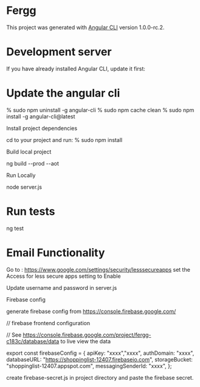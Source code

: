 # Fergg

This project was generated with [Angular CLI](https://github.com/angular/angular-cli) version 1.0.0-rc.2.

# Development server

If you have already installed Angular CLI, update it first:
 
Update the angular cli 
======================
% sudo npm uninstall -g angular-cli
% sudo npm cache clean
% sudo npm install -g angular-cli@latest


Install project dependencies

cd to your project and run:
% sudo npm install


Build local project

ng build --prod --aot


Run Locally

node server.js


# Run tests

ng test


# Email Functionality
Go to : https://www.google.com/settings/security/lesssecureapps set the Access for less secure apps setting to Enable

Update username and password in server.js


Firebase config

generate firebase config from https://console.firebase.google.com/

// firebase frontend configuration 

// See https://console.firebase.google.com/project/fergg-c183c/database/data to live view the data

 export const firebaseConfig = { apiKey: "xxxx","xxxx", authDomain: "xxxx", databaseURL: "https://shoppinglist-12407.firebaseio.com", storageBucket: "shoppinglist-12407.appspot.com", messagingSenderId: "xxxx", };

create firebase-secret.js in project directory and paste the firebase secret.
